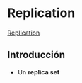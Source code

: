# Replication

[Replication](https://docs.mongodb.com/manual/replication/index.html)

## Introducción

* Un **replica set**
